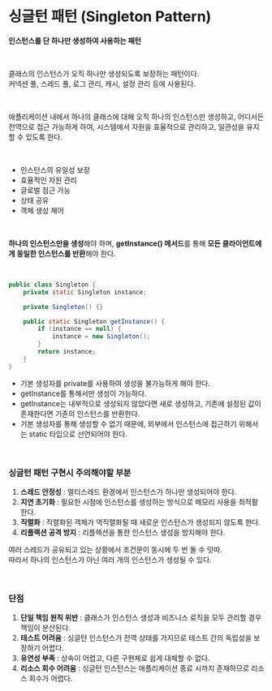 # 싱글턴 패턴 (Singleton Pattern)  

**인스턴스를 단 하나만 생성하여 사용하는 패턴**   

<br>

클래스의 인스턴스가 오직 하나만 생성되도록 보장하는 패턴이다.  
커넥션 풀, 스레드 풀, 로그 관리, 캐시, 설정 관리 등에 사용된다.  

<br>

애플리케이션 내에서 하나의 클래스에 대해 오직 하나의 인스턴스만 생성하고, 어디서든 전역으로 접근 가능하게 하여,
시스템에서 자원을 효율적으로 관리하고, 일관성을 유지할 수 있도록 한다.  

<br>

- 인스턴스의 유일성 보장
- 효율적인 자원 관리
- 글로벌 접근 가능
- 상태 공유
- 객체 생성 제어

<br>

**하나의 인스턴스만을 생성**해야 하며, 
**getInstance() 메서드**를 통해 **모든 클라이언트에게 동일한 인스턴스를 반환**해야 한다.


<br>

```java
public class Singleton {
    private static Singleton instance;

    private Singleton() {}

    public static Singleton getInstance() {
        if (instance == null) {
            instance = new Singleton();
        }
        return instance;
    }
}
```
- 기본 생성자를 private를 사용하여 생성을 불가능하게 해야 한다.
- getInstance를 통해서만 생성이 가능하다.
- getInstance는 내부적으로 생성되지 않았다면 새로 생성하고, 기존에 설정된 값이 존재한다면 기존의 인스턴스를 반환한다.
- 기본 생성자를 통해 생성할 수 없기 때문에, 외부에서 인스턴스에 접근하기 위해서는 static 타입으로 선언되어야 한다.

<br>

### 싱글턴 패턴 구현시 주의해야할 부분
1. **스레드 안정성** : 멀티스레드 환경에서 인스턴스가 하나만 생성되어야 한다.
2. **지연 초기화** : 필요한 시점에 인스턴스를 생성하는 방식으로 메모리 사용을 최적활 한다.
3. **직렬화** : 직렬화된 객체가 역직렬화될 때 새로운 인스턴스가 생성되지 않도록 한다.
4. **리플렉션 공격 방지** : 리플렉션을 통한 인스턴스 생성을 방지해야 한다.


여러 스레드가 공유되고 있는 상황에서 조건문이 동시에 두 번 돌 수 잇따.  
따라서 하나의 인스턴스가 아닌 여러 개의 인스턴스가 생성될 수 있다.


<br>

### 단점
1. **단일 책임 원칙 위반** : 클래스가 인스턴스 생성과 비즈니스 로직을 모두 관리할 경우 책임이 분산된다.
2. **테스트 어려움** : 싱글턴 인스턴스가 전역 상태를 가지므로 테스트 간의 독립성을 보장하기 어렵다.
3. **유연성 부족** : 상속이 어렵고, 다른 구현체로 쉽게 대체할 수 없다.
4. **리소스 회수 어려움** : 싱글턴 인스턴스는 애플리케이션 종료 시까지 존재하므로 리소스 회수가 어렵다.


